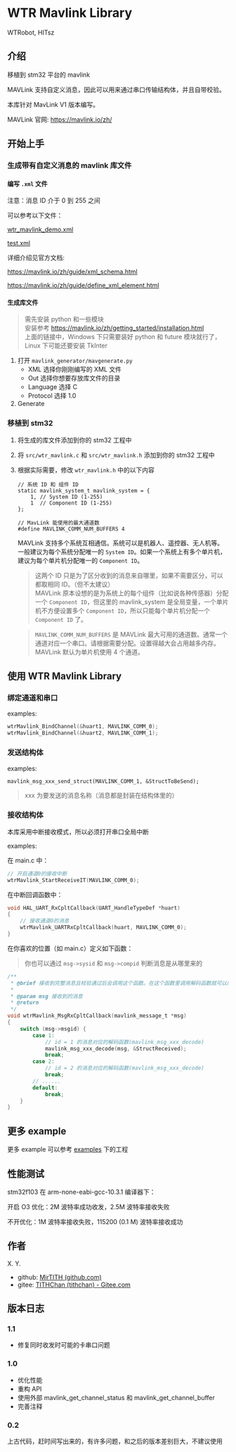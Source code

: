 # WTR Mavlink Library

WTRobot, HITsz

## 介绍

移植到 stm32 平台的 mavlink

MAVLink 支持自定义消息，因此可以用来通过串口传输结构体，并且自带校验。

本库针对 MavLink V1 版本编写。

MAVLink 官网: <https://mavlink.io/zh/>

## 开始上手

### 生成带有自定义消息的 mavlink 库文件

#### 编写 `.xml` 文件

注意：消息 ID 介于 0 到 255 之间

可以参考以下文件：

[wtr_mavlink_demo.xml](mavlink_generator/message_definitions/v1.0/wtr_mavlink_demo.xml)

[test.xml](mavlink_generator/message_definitions/v1.0/test.xml)

详细介绍见官方文档: 

<https://mavlink.io/zh/guide/xml_schema.html>

<https://mavlink.io/zh/guide/define_xml_element.html>

#### 生成库文件

> 需先安装 python 和一些模块  
> 安装参考 <https://mavlink.io/zh/getting_started/installation.html>  
> 上面的链接中，Windows 下只需要装好 python 和 future 模块就行了，Linux 下可能还要安装 TkInter

1. 打开 `mavlink_generator/mavgenerate.py` 
   - XML 选择你刚刚编写的 XML 文件
   - Out 选择你想要存放库文件的目录
   - Language 选择 C
   - Protocol 选择 1.0
2. Generate

### 移植到 stm32

1. 将生成的库文件添加到你的 stm32 工程中
2. 将 `src/wtr_mavlink.c` 和 `src/wtr_mavlink.h` 添加到你的 stm32 工程中
3. 根据实际需要，修改 `wtr_mavlink.h` 中的以下内容
    ```
    // 系统 ID 和 组件 ID
    static mavlink_system_t mavlink_system = {
        1, // System ID (1-255)
        1  // Component ID (1-255)
    };

    // MavLink 能使用的最大通道数
    #define MAVLINK_COMM_NUM_BUFFERS 4
    ```

    MAVLink 支持多个系统互相通信。系统可以是机器人、遥控器、无人机等。一般建议为每个系统分配唯一的 `System ID`。如果一个系统上有多个单片机，建议为每个单片机分配唯一的 `Component ID`。

    > 这两个 ID 只是为了区分收到的消息来自哪里，如果不需要区分，可以都取相同 ID。（但不太建议）  
    > MAVLink 原本设想的是为系统上的每个组件（比如说各种传感器）分配一个 `Component ID`，但这里的 mavlink_system 是全局变量，一个单片机不方便设置多个 `Component ID`，所以只能每个单片机分配一个 `Component ID` 了。

    > `MAVLINK_COMM_NUM_BUFFERS` 是 MAVLink 最大可用的通道数。通常一个通道对应一个串口。请根据需要分配。设置得越大会占用越多内存。MAVLink 默认为单片机使用 4 个通道。

## 使用 WTR Mavlink Library

### 绑定通道和串口

examples:

```c
wtrMavlink_BindChannel(&huart1, MAVLINK_COMM_0);
wtrMavlink_BindChannel(&huart2, MAVLINK_COMM_1);
```

### 发送结构体

examples:

```
mavlink_msg_xxx_send_struct(MAVLINK_COMM_1, &StructToBeSend);
```

> xxx 为要发送的消息名称（消息都是封装在结构体里的）

### 接收结构体

本库采用中断接收模式，所以必须打开串口全局中断

examples:

在 main.c 中：
```c
// 开启通道0的接收中断
wtrMavlink_StartReceiveIT(MAVLINK_COMM_0);
```

在中断回调函数中：
```c
void HAL_UART_RxCpltCallback(UART_HandleTypeDef *huart)
{
    // 接收通道0的消息
    wtrMavlink_UARTRxCpltCallback(huart, MAVLINK_COMM_0);
}
```

在你喜欢的位置（如 main.c）定义如下函数：

> 你也可以通过 `msg->sysid` 和 `msg->compid` 判断消息是从哪里来的

```c
/**
 * @brief 接收到完整消息且校验通过后会调用这个函数。在这个函数里调用解码函数就可以向结构体写入收到的数据
 *
 * @param msg 接收到的消息
 * @return
 */
void wtrMavlink_MsgRxCpltCallback(mavlink_message_t *msg)
{
    switch (msg->msgid) {
        case 1:
            // id = 1 的消息对应的解码函数(mavlink_msg_xxx_decode)
            mavlink_msg_xxx_decode(msg, &StructReceived);
            break;
        case 2:
            // id = 2 的消息对应的解码函数(mavlink_msg_xxx_decode)
            break;
        // ......
        default:
            break;
    }
}
```

## 更多 example

更多 example 可以参考 [examples](examples/) 下的工程

## 性能测试

stm32f103 在 arm-none-eabi-gcc-10.3.1 编译器下：

开启 O3 优化：2M 波特率成功收发，2.5M 波特率接收失败

不开优化：1M 波特率接收失败，115200 (0.1 M) 波特率接收成功

## 作者
X. Y.

- github: [MirTITH (github.com)](https://github.com/MirTITH)
- gitee: [TITHChan (tithchan) - Gitee.com](https://gitee.com/tithchan)

## 版本日志

### 1.1
- 修复同时收发时可能的卡串口问题

### 1.0
- 优化性能
- 重构 API
- 使用外部 mavlink_get_channel_status 和 mavlink_get_channel_buffer
- 完善注释

### 0.2
上古代码，赶时间写出来的，有许多问题，和之后的版本差别巨大，不建议使用
